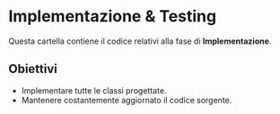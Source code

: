 # Implementazione & Testing

Questa cartella contiene il codice relativi alla fase di **Implementazione**.

## Obiettivi
- Implementare tutte le classi progettate.
- Mantenere costantemente aggiornato il codice sorgente.
